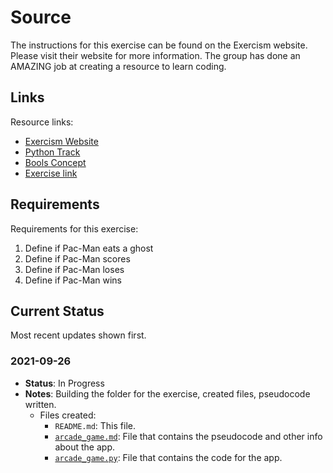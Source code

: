 # Source

The instructions for this exercise can be found on the Exercism website. Please visit their website for more information. The group has done an AMAZING job at creating a resource to learn coding.

## Links

Resource links:

- [Exercism Website](https://exercism.org/)
- [Python Track](https://exercism.org/tracks/python)
- [Bools Concept](https://exercism.org/tracks/python/concepts/bools)
- [Exercise link](https://exercism.org/tracks/python/exercises/ghost-gobble-arcade-game)

## Requirements

Requirements for this exercise:

1. Define if Pac-Man eats a ghost
2. Define if Pac-Man scores
3. Define if Pac-Man loses
4. Define if Pac-Man wins

## Current Status

Most recent updates shown first.

### 2021-09-26

- **Status**: In Progress
- **Notes**: Building the folder for the exercise, created files, pseudocode written.
  - Files created:
    - `README.md`: This file.
    - [`arcade_game.md`](arcade_game.md): File that contains the pseudocode and other info about the app.
    - [`arcade_game.py`](arcade_game.py): File that contains the code for the app.
